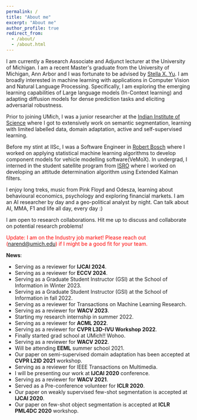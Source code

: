 ```yaml
---
permalink: /
title: "About me"
excerpt: "About me"
author_profile: true
redirect_from: 
  - /about/
  - /about.html
---
```

I am currently a Research Associate and Adjunct lecturer at the University of Michigan. I am a recent Master's graduate from the University of Michigan, Ann Arbor and I was fortunate to be advised by [Stella X. Yu](http://web.eecs.umich.edu/~stellayu/index.html). I am broadly interested in machine learning with applications in Computer Vision and Natural Language Processing. Specifically, I am exploring the emerging learning capabilities of Large language models (In-Context learning) and adapting diffusion models for dense prediction tasks and eliciting adversarial robustness. 

Prior to joining UMich, I was a junior researcher at the [Indian Institute of Science](https://www.iisc.ac.in/) where I got to extensively work on semantic segmentation, learning with limited labelled data, domain adaptation, active and self-supervised learning.

Before my stint at IISc, I was a Software Engineer in [Robert Bosch](https://www.bosch.in/) where I worked on applying statistical machine learning algorithms to develop component models for vehicle modelling software(VeMoX). In undergrad, I interned in the student satellite program from [ISRO](https://www.isro.gov.in/) where I worked on developing an attitude determination algorithm using Extended Kalman filters. 

I enjoy long treks, music from Pink Floyd and Odesza, learning about behavioural economics, psychology and exploring financial markets. I am an AI researcher by day and a geo-political analyst by night. Can talk about AI, MMA, F1 and life all day, every day :) 

I am open to research collaborations. Hit me up to discuss and collaborate on potential research problems! 

<span style="color:red"> Update: I am on the Industry job market! Please reach out (narend@umich.edu) if I might be a good fit for your team. </span>

**News**:

<ul>
  <li> Serving as a reviewer for <b>IJCAI 2024</b>. </li>
  <li> Serving as a reviewer for <b>ECCV 2024</b>. </li>
  <li> Serving as a Graduate Student Instructor (GSI) at the School of Information in Winter 2023.</li>
  <li> Serving as a Graduate Student Instructor (GSI) at the School of Information in fall 2022.</li>
  <li> Serving as a reviewer for Transactions on Machine Learning Research. </li>  
  <li> Serving as a reviewer for <b>WACV 2023</b>. </li>
  <li> Starting my research internship in summer 2022. </li>
  <li> Serving as a reviewer for <b>ACML 2022</b>. </li>
  <li> Serving as a reviewer for <b>CVPR L3D-IVU Workshop 2022</b>. </li>
  <li> Finally started grad school at UMich!! Wohoo. </li>
  <li> Serving as a reviewer for <b>WACV 2022</b>. </li>
  <li> Will be attending <b>EEML</b> summer school 2021. </li> 
  <li> Our paper on semi-supervised domain adaptation has been accepted at <b>CVPR L2ID 2021</b> workshop. </li>
  <li> Serving as a reviewer for IEEE Transactions on Multimedia. </li>
  <li> I will be presenting our work at <b>IJCAI 2020</b> conference. </li>
  <li> Serving as a reviewer for <b>WACV 2021</b>. </li>
  <li> Served as a Pre-conference volunteer for <b>ICLR 2020</b>. </li>
  <li> Our paper on weakly supervised few-shot segmentation is accepted at <b>IJCAI 2020</b>. </li>
  <li> Our paper on few-shot object segmentation is accepted at <b>ICLR PML4DC 2020</b> workshop. </li> </ul>
